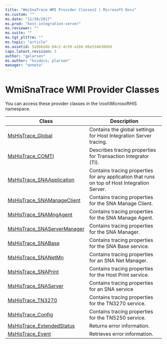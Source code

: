 ```yaml
---
title: "WmiSnaTrace WMI Provider Classes2 | Microsoft Docs"
ms.custom: ""
ms.date: "11/30/2017"
ms.prod: "host-integration-server"
ms.reviewer: ""
ms.suite: ""
ms.tgt_pltfrm: ""
ms.topic: "article"
ms.assetid: 5a9bbd4b-04c2-4c59-a1b6-86e53463869d
caps.latest.revision: 3
author: "gplarsen"
ms.author: "hisdocs; plarsen"
manager: "anneta"
---
```

# WmiSnaTrace WMI Provider Classes
You can access these provider classes in the \root\MicrosoftHIS namespace.  


|                                    Class                                     |                                         Description                                          |
|------------------------------------------------------------------------------|----------------------------------------------------------------------------------------------|
|           [MsHisTrace_Global](../core/mshistrace-global-class2.md)           |              Contains the global settings for Host Integration Server tracing.               |
|            [MsHisTrace_COMTI](../core/mshistrace-comti-class1.md)            |                Describes tracing properties for Transaction Integrator (TI).                 |
|   [MsHisTrace_SNAApplication](../core/mshistrace-snaapplication-class2.md)   | Contains tracing properties for any application that runs on top of Host Integration Server. |
|  [MsHisTrace_SNAManageClient](../core/mshistrace-snamanageclient-class2.md)  |                    Contains tracing properties for the SNA Manage Client.                    |
|      [MsHisTrace_SNAMngAgent](../core/mshistrace-snamngagent-class1.md)      |                    Contains tracing properties for the SNA Manage Agent.                     |
| [MsHisTrace_SNAServerManager](../core/mshistrace-snaservermanager-class1.md) |                       Contains tracing properties for the SNA Manager.                       |
|          [MsHisTrace_SNABase](../core/mshistrace-snabase-class1.md)          |                    Contains tracing properties for the SNA Base service.                     |
|         [MsHisTrace_SNANetMn](../core/mshistrace-snanetmn-class1.md)         |                     Contains tracing properties for an SNA Net Manager.                      |
|         [MsHisTrace_SNAPrint](../core/mshistrace-snaprint-class2.md)         |                   Contains tracing properties for the Host Print service.                    |
|        [MsHisTrace_SNAServer](../core/mshistrace-snaserver-class2.md)        |                        Contains tracing properties for an SNA service                        |
|           [MsHisTrace_TN3270](../core/mshistrace-tn3270-class2.md)           |                     Contains tracing properties for the TN3270 service.                      |
|       [MsHisTrace_Config](../core/mshistrace-config-class-tn5250-2.md)       |                     Contains tracing properties for the TN5250 service.                      |
|   [MsHisTrace_ExtendedStatus](../core/mshistrace-extendedstatus-class2.md)   |                                  Returns error information.                                  |
|            [MsHisTrace_Event](../core/mshistrace-event-class2.md)            |                                 Retrieves error information.                                 |

